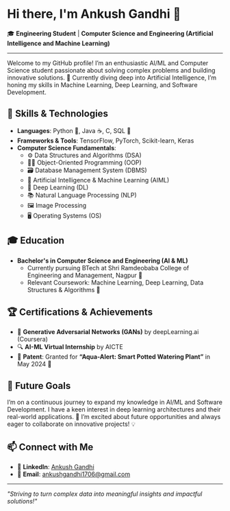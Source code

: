 # Hi there, I'm Ankush Gandhi 👋

🎓 **Engineering Student** | **Computer Science and Engineering (Artificial Intelligence and Machine Learning)**

---

Welcome to my GitHub profile! I’m an enthusiastic AI/ML and Computer Science student passionate about solving complex problems and building innovative solutions. 🌟 Currently diving deep into Artificial Intelligence, I’m honing my skills in Machine Learning, Deep Learning, and Software Development.

## 🚀 Skills & Technologies

- **Languages**: Python 🐍, Java ☕, C, SQL 💾
- **Frameworks & Tools**: TensorFlow, PyTorch, Scikit-learn, Keras
- **Computer Science Fundamentals**:
  - ⚙️ Data Structures and Algorithms (DSA)
  - 🧑‍💻 Object-Oriented Programming (OOP)
  - 🗃️ Database Management System (DBMS)
  - 🤖 Artificial Intelligence & Machine Learning (AIML)
  - 🧠 Deep Learning (DL)
  - 📚 Natural Language Processing (NLP)
  - 🖼️ Image Processing
  - 🖥️ Operating Systems (OS)

## 🎓 Education

- **Bachelor's in Computer Science and Engineering (AI & ML)**
  - Currently pursuing BTech at Shri Ramdeobaba College of Engineering and Management, Nagpur 🏫
  - Relevant Coursework: Machine Learning, Deep Learning, Data Structures & Algorithms 📘

## 🏆 Certifications & Achievements

- 🧠 **Generative Adversarial Networks (GANs)** by deepLearning.ai (Coursera)
- 🔍 **AI-ML Virtual Internship** by AICTE
- 📝 **Patent**: Granted for **“Aqua-Alert: Smart Potted Watering Plant”** in May 2024 🌿

## 🌱 Future Goals

I’m on a continuous journey to expand my knowledge in AI/ML and Software Development. I have a keen interest in deep learning architectures and their real-world applications. 🚀 I’m excited about future opportunities and always eager to collaborate on innovative projects! 💡

## 📫 Connect with Me

- 💼 **LinkedIn**: [Ankush Gandhi](https://www.linkedin.com/in/ankush-gandhi-045a7122a/)
- 📧 **Email**: ankushgandhi1706@gmail.com

---

_"Striving to turn complex data into meaningful insights and impactful solutions!"_
